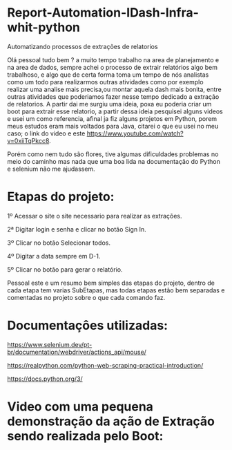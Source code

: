 # Report-Automation-IDash-Infra-whit-python
Automatizando processos de extrações de relatorios

Olá pessoal tudo bem ?  a muito tempo trabalho na area de planejamento e na area de dados, sempre achei o processo de extrair relatórios algo bem trabalhoso, e algo que de certa forma toma um tempo de nós analistas como um todo para realizarmos outras atividades como por exemplo realizar uma analise mais precisa,ou montar aquela dash mais bonita, entre outras atividades que poderiamos fazer nesse tempo dedicado a extração de relatorios.
A partir dai me surgiu uma ideia, poxa eu poderia criar um boot para extrair esse relatorio, a partir dessa ideia pesquisei alguns videos e usei um como referencia, afinal ja fiz alguns projetos em Python, porem meus estudos eram mais voltados para Java, citarei o que eu usei no meu caso; o link do video e este https://www.youtube.com/watch?v=0xiiTqPkcc8.

Porém como nem tudo são flores, tive algumas dificuldades problemas no meio do caminho mas nada que uma boa lida na documentação do Python e selenium não me ajudassem.

# Etapas do projeto:

1º Acessar o site o site necessario para realizar as extrações.

2ª Digitar login e senha e clicar no botão Sign In.

3º Clicar no botão Selecionar todos.

4º Digitar a data sempre em D-1.

5º Clicar no botão para gerar o relatório.


Pessoal este e um resumo bem simples das etapas do projeto, dentro de cada etapa tem varias SubEtapas, mas todas etapas estão bem separadas e comentadas no projeto sobre o que cada comando faz.


# Documentaçôes utilizadas:

https://www.selenium.dev/pt-br/documentation/webdriver/actions_api/mouse/

https://realpython.com/python-web-scraping-practical-introduction/

https://docs.python.org/3/

# Video com uma pequena demonstração da ação de Extração sendo realizada pelo Boot:






